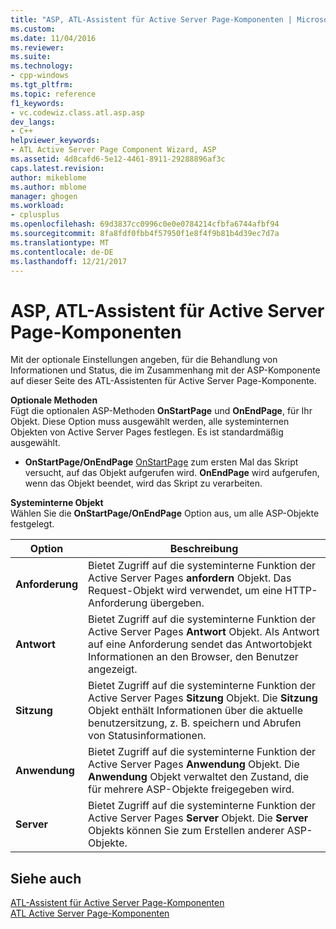 ```yaml
---
title: "ASP, ATL-Assistent für Active Server Page-Komponenten | Microsoft Docs"
ms.custom: 
ms.date: 11/04/2016
ms.reviewer: 
ms.suite: 
ms.technology:
- cpp-windows
ms.tgt_pltfrm: 
ms.topic: reference
f1_keywords:
- vc.codewiz.class.atl.asp.asp
dev_langs:
- C++
helpviewer_keywords:
- ATL Active Server Page Component Wizard, ASP
ms.assetid: 4d8cafd6-5e12-4461-8911-29288896af3c
caps.latest.revision: 
author: mikeblome
ms.author: mblome
manager: ghogen
ms.workload:
- cplusplus
ms.openlocfilehash: 69d3837cc0996c0e0e0784214cfbfa6744afbf94
ms.sourcegitcommit: 8fa8fdf0fbb4f57950f1e8f4f9b81b4d39ec7d7a
ms.translationtype: MT
ms.contentlocale: de-DE
ms.lasthandoff: 12/21/2017
---
```

# <a name="asp-atl-active-server-page-component-wizard"></a>ASP, ATL-Assistent für Active Server Page-Komponenten
Mit der optionale Einstellungen angeben, für die Behandlung von Informationen und Status, die im Zusammenhang mit der ASP-Komponente auf dieser Seite des ATL-Assistenten für Active Server Page-Komponente.  
  
 **Optionale Methoden**  
 Fügt die optionalen ASP-Methoden **OnStartPage** und **OnEndPage**, für Ihr Objekt. Diese Option muss ausgewählt werden, alle systeminternen Objekten von Active Server Pages festlegen. Es ist standardmäßig ausgewählt.  
  
-   **OnStartPage/OnEndPage** [OnStartPage](https://msdn.microsoft.com/library/ms691624.aspx) zum ersten Mal das Skript versucht, auf das Objekt aufgerufen wird. **OnEndPage** wird aufgerufen, wenn das Objekt beendet, wird das Skript zu verarbeiten.  
  
 **Systeminterne Objekt**  
 Wählen Sie die **OnStartPage/OnEndPage** Option aus, um alle ASP-Objekte festgelegt.  
  
|Option|Beschreibung|  
|------------|-----------------|  
|**Anforderung**|Bietet Zugriff auf die systeminterne Funktion der Active Server Pages **anfordern** Objekt. Das Request-Objekt wird verwendet, um eine HTTP-Anforderung übergeben.|  
|**Antwort**|Bietet Zugriff auf die systeminterne Funktion der Active Server Pages **Antwort** Objekt. Als Antwort auf eine Anforderung sendet das Antwortobjekt Informationen an den Browser, den Benutzer angezeigt.|  
|**Sitzung**|Bietet Zugriff auf die systeminterne Funktion der Active Server Pages **Sitzung** Objekt. Die **Sitzung** Objekt enthält Informationen über die aktuelle benutzersitzung, z. B. speichern und Abrufen von Statusinformationen.|  
|**Anwendung**|Bietet Zugriff auf die systeminterne Funktion der Active Server Pages **Anwendung** Objekt. Die **Anwendung** Objekt verwaltet den Zustand, die für mehrere ASP-Objekte freigegeben wird.|  
|**Server**|Bietet Zugriff auf die systeminterne Funktion der Active Server Pages **Server** Objekt. Die **Server** Objekts können Sie zum Erstellen anderer ASP-Objekte.|  
  
## <a name="see-also"></a>Siehe auch  
 [ATL-Assistent für Active Server Page-Komponenten](../../atl/reference/atl-active-server-page-component-wizard.md)   
 [ATL Active Server Page-Komponenten](../../atl/reference/adding-an-atl-active-server-page-component.md)

